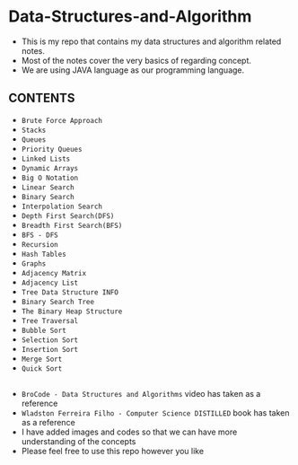 # Data-Structures-and-Algorithm
- This is my repo that contains my data structures and algorithm related notes.
- Most of the notes cover the very basics of regarding concept.
- We are using JAVA language as our programming language.
## CONTENTS
- `Brute Force Approach`
- `Stacks`
- `Queues`
- `Priority Queues`
- `Linked Lists`
- `Dynamic Arrays`
- `Big O Notation`
- `Linear Search`
- `Binary Search`
- `Interpolation Search`
- `Depth First Search(DFS)`
- `Breadth First Search(BFS)`
- `BFS - DFS`
- `Recursion`
- `Hash Tables`
- `Graphs`
- `Adjacency Matrix`
- `Adjacency List`
- `Tree Data Structure INFO`
- `Binary Search Tree`
- `The Binary Heap Structure`
- `Tree Traversal`
- `Bubble Sort`
- `Selection Sort`
- `Insertion Sort`
- `Merge Sort`
- `Quick Sort`
##
- `BroCode - Data Structures and Algorithms` video has taken as a reference
- `Wladston Ferreira Filho - Computer Science DISTILLED` book has taken as a reference
- I have added images and codes so that we can have more understanding of the concepts
- Please feel free to use this repo however you like